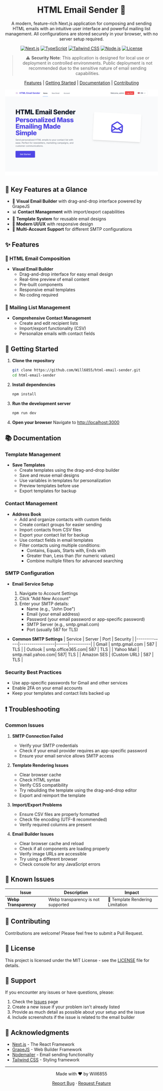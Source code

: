 <div align="center">

# HTML Email Sender 📧

A modern, feature-rich Next.js application for composing and sending HTML emails with an intuitive user interface and powerful mailing list management. All configurations are stored securely in your browser, with no server setup required.

[![Next.js](https://img.shields.io/badge/Next.js-15.2.3-black)](https://nextjs.org/)
[![TypeScript](https://img.shields.io/badge/TypeScript-5.6.3-blue)](https://www.typescriptlang.org/)
[![Tailwind CSS](https://img.shields.io/badge/Tailwind_CSS-3.4.15-38B2AC)](https://tailwindcss.com)
[![Node.js](https://img.shields.io/badge/Node.js-20.10.0-43853D)](https://nodejs.org)
[![License](https://img.shields.io/badge/license-MIT-green)](LICENSE)

> ⚠️ **Security Note**: This application is designed for local use or deployment in controlled environments. Public deployment is not recommended due to the sensitive nature of email sending capabilities.

[Features](#✨-features) | [Getting Started](#🚀-getting-started) | [Documentation](#📚-documentation) | [Contributing](#👥-contributing)

![Application Screenshot](public/screenshot.png)

</div>

## 🎯 Key Features at a Glance

- 📝 **Visual Email Builder** with drag-and-drop interface powered by GrapeJS
- 📊 **Contact Management** with import/export capabilities
- 💾 **Template System** for reusable email designs
- 🎨 **Modern UI/UX** with responsive design
- 🔧 **Multi-Account Support** for different SMTP configurations

## ✨ Features

### 📝 HTML Email Composition
- **Visual Email Builder**
  - Drag-and-drop interface for easy email design
  - Real-time preview of email content
  - Pre-built components
  - Responsive email templates
  - No coding required

### 👥 Mailing List Management
- **Comprehensive Contact Management**
  - Create and edit recipient lists
  - Import/export functionality (CSV)
  - Personalize emails with contact fields

## 🚀 Getting Started

1. **Clone the repository**
   ```bash
   git clone https://github.com/Will6855/html-email-sender.git
   cd html-email-sender
   ```

2. **Install dependencies**
   ```bash
   npm install
   ```

3. **Run the development server**
   ```bash
   npm run dev
   ```

4. **Open your browser**
   Navigate to [http://localhost:3000](http://localhost:3000)

## 📚 Documentation

### Template Management
- **Save Templates**
  - Create templates using the drag-and-drop builder
  - Save and reuse email designs
  - Use variables in templates for personalization
  - Preview templates before use
  - Export templates for backup

### Contact Management
- **Address Book**
  - Add and organize contacts with custom fields
  - Create contact groups for easier sending
  - Import contacts from CSV files
  - Export your contact list for backup
  - Use contact fields in email templates
  - Filter contacts using multiple conditions:
    - Contains, Equals, Starts with, Ends with
    - Greater than, Less than (for numeric values)
    - Combine multiple filters for advanced searching

### SMTP Configuration
- **Email Service Setup**
  1. Navigate to Account Settings
  2. Click "Add New Account"
  3. Enter your SMTP details:
     - Name (e.g., "John Doe")
     - Email (your email address)
     - Password (your email password or app-specific password)
     - SMTP Server (e.g., smtp.gmail.com)
     - Port (usually 587 for TLS)

- **Common SMTP Settings**
  | Service       | Server           | Port | Security |
  |--------------|------------------|------|-----------|
  | Gmail        | smtp.gmail.com   | 587  | TLS      |
  | Outlook      | smtp.office365.com| 587 | TLS      |
  | Yahoo Mail   | smtp.mail.yahoo.com| 587| TLS      |
  | Amazon SES   | (Custom URL)     | 587  | TLS      |

### Security Best Practices
- Use app-specific passwords for Gmail and other services
- Enable 2FA on your email accounts
- Keep your templates and contact lists backed up

## ❗ Troubleshooting

### Common Issues

1. **SMTP Connection Failed**
   - Verify your SMTP credentials
   - Check if your email provider requires an app-specific password
   - Ensure your email service allows SMTP access

2. **Template Rendering Issues**
   - Clear browser cache
   - Check HTML syntax
   - Verify CSS compatibility
   - Try rebuilding the template using the drag-and-drop editor
   - Export and reimport the template

3. **Import/Export Problems**
   - Ensure CSV files are properly formatted
   - Check file encoding (UTF-8 recommended)
   - Verify required columns are present

4. **Email Builder Issues**
   - Clear browser cache and reload
   - Check if all components are loading properly
   - Verify image URLs are accessible
   - Try using a different browser
   - Check console for any JavaScript errors

## 🚨 Known Issues

| Issue | Description | Impact |
|-------|-------------|--------|
| **Webp Transparency** | Webp transparency is not supported | 🚫 Template Rendering Limitation |

## 🤝 Contributing

Contributions are welcome! Please feel free to submit a Pull Request.

## 📄 License

This project is licensed under the MIT License - see the [LICENSE](LICENSE) file for details.

## 💁 Support

If you encounter any issues or have questions, please:
1. Check the [Issues](https://github.com/Will6855/html-email-sender/issues) page
2. Create a new issue if your problem isn't already listed
3. Provide as much detail as possible about your setup and the issue
4. Include screenshots if the issue is related to the email builder

## 🙏 Acknowledgments

- [Next.js](https://nextjs.org/) - The React Framework
- [GrapeJS](https://grapesjs.com/) - Web Builder Framework
- [Nodemailer](https://nodemailer.com/) - Email sending functionality
- [Tailwind CSS](https://tailwindcss.com/) - Styling framework

---

<div align="center">
Made with ❤️ by Will6855

[Report Bug](https://github.com/Will6855/html-email-sender/issues) · [Request Feature](https://github.com/Will6855/html-email-sender/issues)
</div>
